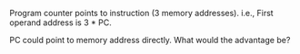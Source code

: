 Program counter points to instruction (3 memory addresses).
i.e., First operand address is 3 * PC.

PC could point to memory address directly. What would the advantage be?